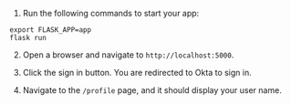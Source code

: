 1. Run the following commands to start your app:

```shell
export FLASK_APP=app
flask run
```

2. Open a browser and navigate to `http://localhost:5000`.

3. Click the sign in button. You are redirected to Okta to sign in.

4. Navigate to the `/profile` page, and it should display your user name.
